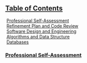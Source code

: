 #
## <u>Table of Contents</u>

&nbsp;[Professional Self-Assessment](#Professional_self-assessment "Professional Self-Assessment")<br/>
&nbsp;[Refinement Plan and Code Review](#codereview "Refinement Plan and Code Review")<br/>
&nbsp;[Software Design and Engineering](#softwaredesign "Software Design and Engineering")<br/>
&nbsp;[Algorithms and Data Structure](#algorithms "Algorithms and Data Structure")<br/>
&nbsp;[Databases](#databases "Databases")<br/>

### <u>Professional Self-Assessment</u>
